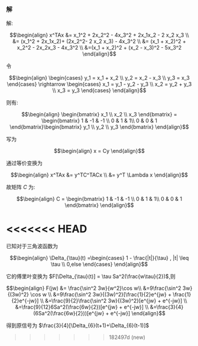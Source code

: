 ### 解
解:

$$\begin{align}
    x^TAx &= x_1^2 + 2x_2^2 - 4x_3^2 + 2x_1x_2 - 2 x_2 x_3 \\ 
    &= (x_1^2 + 2x_1x_2)+ (2x_2^2- 2 x_2 x_3) - 4x_3^2 \\
    &= (x_1 + x_2)^2 + x_2^2 - 2x_2x_3 - 4x_3^2 \\
    &=(x_1 + x_2)^2 + (x_2 - x_3)^2 - 5x_3^2
\end{align}$$


令

$$\begin{align}
    \begin{cases}
        y_1 = x_1 + x_2 \\
        y_2 = x_2 - x_3 \\
        y_3 = x_3
    \end{cases} \rightarrow \begin{cases}
        x_1 = y_1 - y_2 - y_3 \\ 
        x_2 = y_2 + y_3 \\
        x_3 = y_3
    \end{cases}
\end{align}$$

则有:

$$\begin{align}
    \begin{bmatrix}
        x_1 \\ x_2 \\ x_3
    \end{bmatrix} = \begin{bmatrix}
        1 & -1 & -1 \\
        0 & 1 & 1\\
        0 & 0 & 1
    \end{bmatrix}\begin{bmatrix}
        y_1 \\ y_2 \\ y_3
    \end{bmatrix}
\end{align}$$

写为

$$\begin{align}
    x = Cy
\end{align}$$

通过等价变换为

$$\begin{align}
    x^TAx &= y^TC^TACx \\
    &= y^T \Lambda x
\end{align}$$

故矩阵 $C$ 为:

$$\begin{align}
    C = \begin{bmatrix}
        1 & -1 & -1 \\
        0 & 1 & 1\\
        0 & 0 & 1
    \end{bmatrix}
\end{align}$$


<<<<<<< HEAD
=======




已知对于三角波函数为

$$\begin{align}
    \Delta_{\tau}(t) =\begin{cases}
        1 - \frac{|t|}{\tau} , |t| \leq \tau \\
        0,else
    \end{cases}
\end{align}$$

它的傅里叶变换为 $F[\Delta_{\tau}(t)] = \tau Sa^2(\frac{w\tau}{2})$,则

$$\begin{align}
    F(jw) &= \frac{\sin^2 3w}{w^2}\cos w\\
    &=9\frac{\sin^2 3w}{(3w)^2} \cos w \\
    &=9\frac{\sin^2 3w}{(3w)^2}[\frac{1}{2}e^{jw} + \frac{1}{2}e^{-jw}] \\
    &=\frac{9}{2}\frac{\sin^2 3w}{(3w)^2}[e^{jw} + e^{-jw}] \\
    &=\frac{9}{12}6Sa^2(\frac{6w}{2})[e^{jw} + e^{-jw}] \\
    &=\frac{3}{4}(6Sa^2(\frac{6w}{2}))[e^{jw} + e^{-jw}]
\end{align}$$

得到原信号为 $\frac{3}{4}[\Delta_{6}(t+1)+\Delta_{6}(t-1)]$


>>>>>>> 182497d (new)
